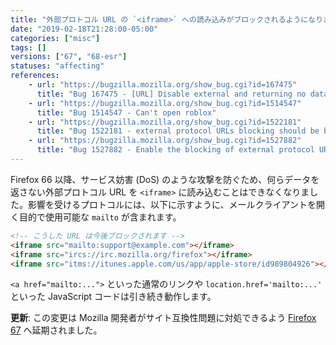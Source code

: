 ```yaml
---
title: "外部プロトコル URL の `<iframe>` への読み込みがブロックされるようになりました"
date: "2019-02-18T21:28:00-05:00"
categories: ["misc"]
tags: []
versions: ["67", "68-esr"]
statuses: "affecting"
references:
    - url: "https://bugzilla.mozilla.org/show_bug.cgi?id=167475"
      title: "Bug 167475 - [URL] Disable external and returning no data protocol handlers in all cases, excluding <A HREF=>"
    - url: "https://bugzilla.mozilla.org/show_bug.cgi?id=1514547"
      title: "Bug 1514547 - Can't open roblox"
    - url: "https://bugzilla.mozilla.org/show_bug.cgi?id=1522181"
      title: "Bug 1522181 - external protocol URLs blocking should be behind pref"
    - url: "https://bugzilla.mozilla.org/show_bug.cgi?id=1527882"
      title: "Bug 1527882 - Enable the blocking of external protocol URLs in iframes"
---
```

Firefox 66 以降、サービス妨害 (DoS) のような攻撃を防ぐため、何らデータを返さない外部プロトコル URL を `<iframe>` に読み込むことはできなくなりました。影響を受けるプロトコルには、以下に示すように、メールクライアントを開く目的で使用可能な `mailto` が含まれます。

```html
<!-- こうした URL は今後ブロックされます -->
<iframe src="mailto:support@example.com"></iframe>
<iframe src="ircs://irc.mozilla.org/firefox"></iframe>
<iframe src="itms://itunes.apple.com/us/app/apple-store/id989804926"></iframe>
```

`<a href="mailto:...">` といった通常のリンクや `location.href='mailto:...'` といった JavaScript コードは引き続き動作します。

**更新**: この変更は Mozilla 開発者がサイト互換性問題に対処できるよう [Firefox 67](https://bugzilla.mozilla.org/show_bug.cgi?id=1527882) へ延期されました。

